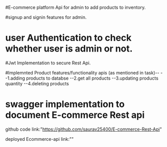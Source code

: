 #E-commerce platform  Api for admin to add products to inventory.

#signup and signin features for admin.

# user Authentication to check whether user is admin or not.

#Jwt Implementation to secure  Rest Api.

#Implemnted Product features/functionality apis (as mentioned in task)--
--1.adding products to databse
--2.get all products 
--3.updating products quantity
--4.deleting products

# swagger implementation to document E-commerce Rest api

github code link:"https://github.com/saurav25400/E-commerce-Rest-Api"

deployed Ecommerce-api link:""
